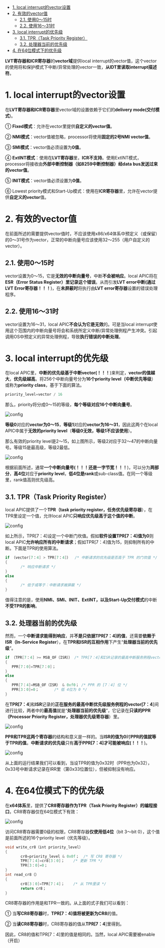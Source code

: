 
<!-- @import "[TOC]" {cmd="toc" depthFrom=1 depthTo=6 orderedList=false} -->

<!-- code_chunk_output -->

- [1. local interrupt的vector设置](#1-local-interrupt的vector设置)
- [2. 有效的vector值](#2-有效的vector值)
  - [2.1. 使用0～15时](#21-使用0~15时)
  - [2.2. 使用16～31时](#22-使用16~31时)
- [3. local interrupt的优先级](#3-local-interrupt的优先级)
  - [3.1. TPR（Task Priority Register）](#31-tprtask-priority-register)
  - [3.2. 处理器当前的优先级](#32-处理器当前的优先级)
- [4. 在64位模式下的优先级](#4-在64位模式下的优先级)

<!-- /code_chunk_output -->

**LVT寄存器和ICR寄存器**的**vector域**提供local interrupt的vector值，这个vector的使用将和保护模式下中断/异常处理的vector一致，**从IDT里读取interrupt描述符**。

# 1. local interrupt的vector设置

在**LVT寄存器和ICR寄存器**里vector域的设置依赖于它们的**delivery mode(交付模式**)。

① **Fixed模式**：允许在vector里提供**自定义的vector值**。

② **NMI模式**：vector值被忽略，processor将使用**固定的2号NMI vector值**。

③ **SMI模式**：vector值必须设置为**0值**。

④ **ExtINT模式**：使用在**LVT寄存器**里，**ICR不支持**。使用ExtINT模式，processor将接收由**外部中断控制器（如8259中断控制器）经data bus发送过来的vector值**。

⑤ **INIT模式**：vector值必须设置为**0值**。

⑥ Lowest priority模式和Start-Up模式：使用在**ICR寄存器**里，允许在vector提供**自定义的vector**值。

# 2. 有效的vector值

在前面所述的需要提供vector值时，不应该使用x86/x64体系中预定义（或保留）的0～31号作为vector，正常的中断向量号应该使用32～255（用户自定义的vector）。

## 2.1. 使用0～15时

vector设置为0～15，它是**无效的中断向量号**，中断**不会被响应**。local APIC将在**ESR（Error Status Register）里记录这个错误**。从而引发**LVT error中断(通过LVT Error寄存器！！！**)，在**未屏蔽时**将执行由**LVT error寄存器**设置的错误处理程序。

## 2.2. 使用16～31时

vector设置为16～31，local APIC**不会认为它是无效**的。可是当local interrupt使用这个范围内的中断向量号将会和系统所定义中断/异常处理例程产生冲突。引起调用OS中预定义的异常处理例程，导致**执行错误的中断处理**。

# 3. local interrupt的优先级

在local APIC里，**中断的优先级基于中断vector(！！！**)来判定，**vector的值越大**，**优先级越高**。将256个中断向量号分为**16个priority level（中断优先等级**）或称为**priority class**，基于下面的算法。

```c
priority_level=vector / 16
```

那么，priority将分成0～15的等级，**每个等级对应16个中断向量号**。

![config](./images/41.png)

**等级0**对应的**vector为0～15**，**等级1**对应的**vector为16～31**，因此这两个在local APIC中属于**无效的priority level**（**等级0无效，等级1不应该使用**）。

那么有效的priority level是2～15，如上图所示，等级2对应于32～47的中断向量号。等级15是最高级，等级2最低。

![config](./images/42.png)

根据前面所述，通常**一个中断向量号(！！！还是一字节宽！！！**)，可以分为**两部分**，**高4位**对应于**priority level**，**低4位是rank**或sub-class值。在同一个等级里，rank值高则优先级高。

## 3.1. TPR（Task Priority Register）

local APIC提供了一个**TPR（task priority register，任务优先级寄存器**），在TPR里设定一个值，允许local APIC**只响应优先级高于这个值的中断**。

![config](./images/43.png)

如上所示，TPR[7：4]设定一个中断门坎值。假如**软件设置TPR[7：4]值为0**则local APIC**允许响应所有的中断请求**；假如TPR[7：4]值为15，则抑制所有的中断。下面是TPR的使用算法。

```c
if （vector[7：4] > TPR[7：4]）  /* 中断请求的优先级是否高于 TPR 的门坎值 */
{
       /* 响应中断请求 */
}
else
{
       /* 低于或等于：中断请求被屏蔽 */
}
```

值得注意的是，使用**NMI、SMI、INIT、ExtINT，以及Start-Up交付模式**的中断**不受TPR的影响**。

## 3.2. 处理器当前的优先级

然而，一个**中断请求能得到响应**，并**不是只依据TPR[7：4]的值**，还需要**依赖于ISR（In-Service Register**），在**TPR和ISR的互相作用**下产生“**处理器当前的优先级**”。

```c
if （TPR[7：4] >= MSB_OF（ISR）） /* TPR[7：4]和ISR记录的最高中断服务例程vector[7：4]进行比较 */
{
   PPR[7：0]=TPR[7：0]；
}
else
{
   PPR[7：4]=MSB_OF（ISR） & 0xf0； /* PPR 的 [7：4] 位 */
   PPR[3：0]=0；       /* 低 4位为 0 */
}
```

在**TPR[7：4**]和**ISR**记录的**正在服务的最高中断优先级服务例程的vector[7：4**]间进行比较，两者中的**最高值**就是“**处理器当前的优先级**”，它记录在**只读的PPR（Processor Priority Register，处理器优先级寄存器**）里。

![config](./images/44.png)

**PPR和TPR这两个寄存器**的结构和意义是一样的。当**ISR的值为0**时**PPR的值就等于TPR的值**。**中断请求的优先级**只有**高于PPR[7：4]才可能被响应(！！！**)。

![config](./images/45.png)

从上面的运行结果我们可以看到，当设TPR的值为0x32时（PPR也为0x32），0x33号中断请求记录在IRR里（第0x33位置位），但被抑制没有响应。

# 4. 在64位模式下的优先级

在**x64体系**里，提供了**CR8寄存器作为TPR（Task Priority Register）的编程接口**，CR8寄存器仅在64位模式下有效：

![config](./images/46.png)

访问CR8寄存器需要0级的权限，CR8寄存器**仅使用低4位**（bit 3～bit 0），这个值是前面所述的16个priority level（优先等级）。

```c
void write_cr8（int priority_level）
{
       cr8=priority_level & 0x0f；  /* 写 CR8 寄存器 */
       TPR[7：4]=cr8[3：0]；    /* 更新 TPR */
       TPR[3：0]=0；
}
int read_cr8（）
{
       cr8[3：0]=TPR[7：4]；    /* 从 TPR里读 */
       return cr8；
}
```
CR8寄存器的作用是和TPR一致的。从上面的式子我们可以看到：

① 当**写CR8寄存器**时，**TPR[7：4]值将被更新为CR8**的值。

② 当**读CR8寄存器**时，CR8寄存器的值从**TPR[7：4**]里得到。

因此，CR8的值和TPR[7：4]里的值是相同的。当然，local APIC需要被enable（开启）